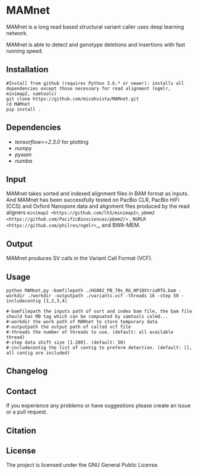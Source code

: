 # MAMnet
MAMnet is a long read based structural variant caller uses deep learning network.

MAMnet is able to detect and genotype deletions and insertions with fast running speed.


Installation
------------

    #Install from github (requires Python 3.6.* or newer): installs all dependencies except those necessary for read alignment (ngmlr, minimap2, samtools)
    git clone https://github.com/micahvista/MAMnet.git
    cd MAMnet
    pip install .

Dependencies
------------
- *tensorflow>=2.3.0* for plotting
- *numpy* 
- *pysam* 
- *numba*



Input
-----

MAMnet takes sorted and indexed alignment files in BAM format as inputs. And MAMnet has been successfully tested on PacBio CLR, PacBio HiFi (CCS) and Oxford Nanopore data and alignment files produced by the read aligners `minimap2 <https://github.com/lh3/minimap2>`_, `pbmm2 <https://github.com/PacificBiosciences/pbmm2/>`_ , `NGMLR <https://github.com/philres/ngmlr>`_, and BWA-MEM.

Output
------

MAMnet produces SV calls in the Variant Call Format (VCF).

Usage
----------------------
    python MAMnet.py -bamfilepath ./HG002_PB_70x_RG_HP10XtrioRTG.bam -workdir ./workdir -outputpath ./variants.vcf -threads 16 -step 50 -includecontig [1,2,3,4]
    
    #-bamfilepath the inputs path of sort and index bam file, the bam file should has MD tag which can be compuated by samtools calmd...
    #-workdir the work path of MAMnet to store temporary data
    #-outputpath the output path of called vcf file
    #-threads the number of threads to use. (default: all available thread)
    #-step data shift size [1-200]. (default: 50)
    #-includecontig the list of contig to preform detection. (default: [], all contig are included)


Changelog
---------


Contact
-------

If you experience any problems or have suggestions please create an issue or a pull request.

Citation
---------


License
-------

The project is licensed under the GNU General Public License.

